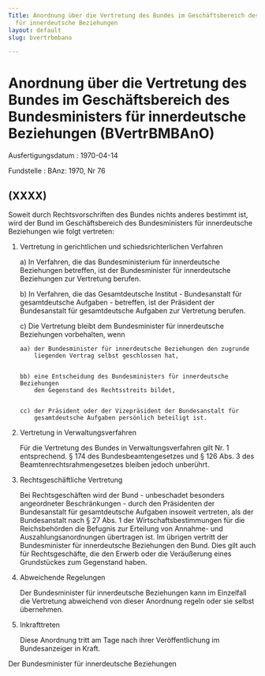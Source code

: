 ```yaml
---
Title: Anordnung über die Vertretung des Bundes im Geschäftsbereich des Bundesministers
  für innerdeutsche Beziehungen
layout: default
slug: bvertrbmbano

---
```


# Anordnung über die Vertretung des Bundes im Geschäftsbereich des Bundesministers für innerdeutsche Beziehungen (BVertrBMBAnO)

Ausfertigungsdatum
:   1970-04-14

Fundstelle
:   BAnz: 1970, Nr 76



## (XXXX)

Soweit durch Rechtsvorschriften des Bundes nichts anderes bestimmt
ist, wird der Bund im Geschäftsbereich des Bundesministers für
innerdeutsche Beziehungen wie folgt vertreten:

1.  Vertretung in gerichtlichen und schiedsrichterlichen Verfahren

    a)  In Verfahren, die das Bundesministerium für innerdeutsche Beziehungen
        betreffen, ist der Bundesminister für innerdeutsche Beziehungen zur
        Vertretung berufen.


    b)  In Verfahren, die das Gesamtdeutsche Institut - Bundesanstalt für
        gesamtdeutsche Aufgaben - betreffen, ist der Präsident der
        Bundesanstalt für gesamtdeutsche Aufgaben zur Vertretung berufen.


    c)  Die Vertretung bleibt dem Bundesminister für innerdeutsche Beziehungen
        vorbehalten, wenn

        aa) der Bundesminister für innerdeutsche Beziehungen den zugrunde
            liegenden Vertrag selbst geschlossen hat,


        bb) eine Entscheidung des Bundesministers für innerdeutsche Beziehungen
            den Gegenstand des Rechtsstreits bildet,


        cc) der Präsident oder der Vizepräsident der Bundesanstalt für
            gesamtdeutsche Aufgaben persönlich beteiligt ist.








2.  Vertretung in Verwaltungsverfahren

    Für die Vertretung des Bundes in Verwaltungsverfahren gilt Nr. 1
    entsprechend. § 174 des Bundesbeamtengesetzes und § 126 Abs. 3 des
    Beamtenrechtsrahmengesetzes bleiben jedoch unberührt.


3.  Rechtsgeschäftliche Vertretung

    Bei Rechtsgeschäften wird der Bund - unbeschadet besonders
    angeordneter Beschränkungen - durch den Präsidenten der Bundesanstalt
    für gesamtdeutsche Aufgaben insoweit vertreten, als der Bundesanstalt
    nach § 27 Abs. 1 der Wirtschaftsbestimmungen für die Reichsbehörden
    die Befugnis zur Erteilung von Annahme- und Auszahlungsanordnungen
    übertragen ist. Im übrigen vertritt der Bundesminister für
    innerdeutsche Beziehungen den Bund. Dies gilt auch für
    Rechtsgeschäfte, die den Erwerb oder die Veräußerung eines
    Grundstückes zum Gegenstand haben.


4.  Abweichende Regelungen

    Der Bundesminister für innerdeutsche Beziehungen kann im Einzelfall
    die Vertretung abweichend von dieser Anordnung regeln oder sie selbst
    übernehmen.


5.  Inkrafttreten

    Diese Anordnung tritt am Tage nach ihrer Veröffentlichung im
    Bundesanzeiger in Kraft.



Der Bundesminister für innerdeutsche Beziehungen


